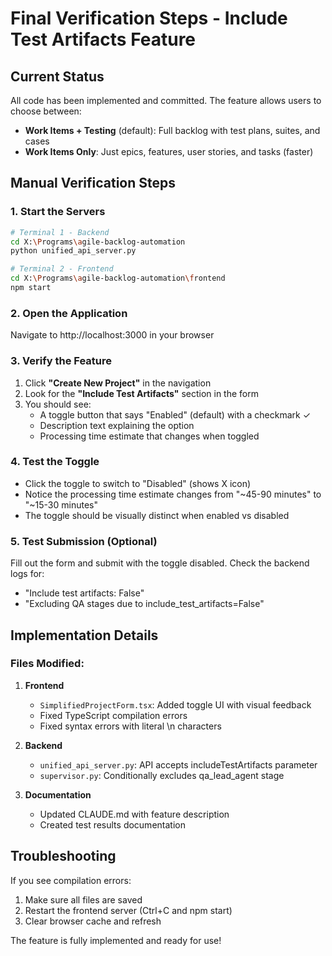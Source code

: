 # Final Verification Steps - Include Test Artifacts Feature

## Current Status
All code has been implemented and committed. The feature allows users to choose between:
- **Work Items + Testing** (default): Full backlog with test plans, suites, and cases
- **Work Items Only**: Just epics, features, user stories, and tasks (faster)

## Manual Verification Steps

### 1. Start the Servers
```bash
# Terminal 1 - Backend
cd X:\Programs\agile-backlog-automation
python unified_api_server.py

# Terminal 2 - Frontend  
cd X:\Programs\agile-backlog-automation\frontend
npm start
```

### 2. Open the Application
Navigate to http://localhost:3000 in your browser

### 3. Verify the Feature
1. Click **"Create New Project"** in the navigation
2. Look for the **"Include Test Artifacts"** section in the form
3. You should see:
   - A toggle button that says "Enabled" (default) with a checkmark ✓
   - Description text explaining the option
   - Processing time estimate that changes when toggled

### 4. Test the Toggle
- Click the toggle to switch to "Disabled" (shows X icon)
- Notice the processing time estimate changes from "~45-90 minutes" to "~15-30 minutes"
- The toggle should be visually distinct when enabled vs disabled

### 5. Test Submission (Optional)
Fill out the form and submit with the toggle disabled. Check the backend logs for:
- "Include test artifacts: False"
- "Excluding QA stages due to include_test_artifacts=False"

## Implementation Details

### Files Modified:
1. **Frontend**
   - `SimplifiedProjectForm.tsx`: Added toggle UI with visual feedback
   - Fixed TypeScript compilation errors
   - Fixed syntax errors with literal \n characters

2. **Backend**
   - `unified_api_server.py`: API accepts includeTestArtifacts parameter
   - `supervisor.py`: Conditionally excludes qa_lead_agent stage

3. **Documentation**
   - Updated CLAUDE.md with feature description
   - Created test results documentation

## Troubleshooting

If you see compilation errors:
1. Make sure all files are saved
2. Restart the frontend server (Ctrl+C and npm start)
3. Clear browser cache and refresh

The feature is fully implemented and ready for use!